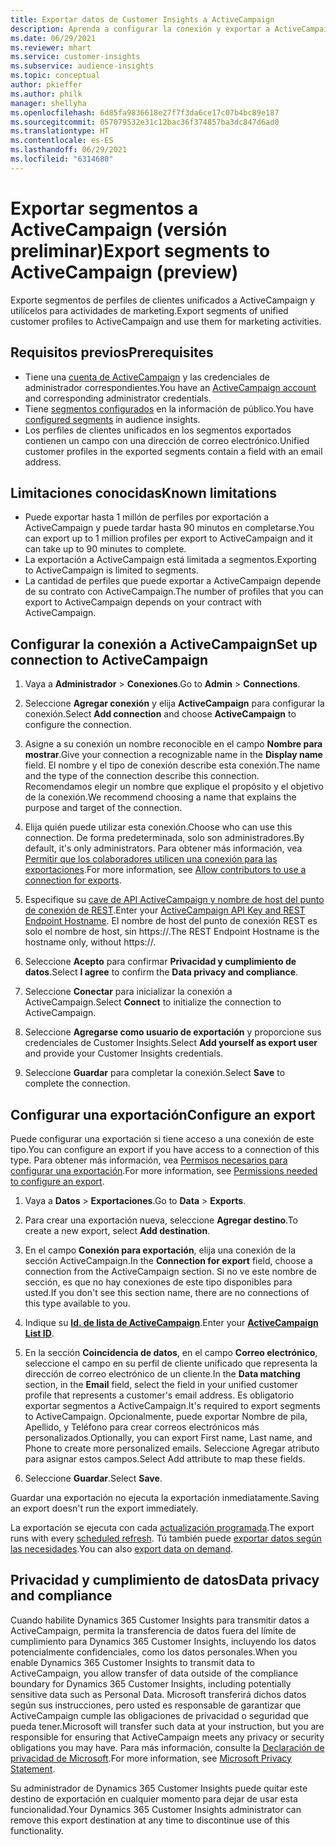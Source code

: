 ```yaml
---
title: Exportar datos de Customer Insights a ActiveCampaign
description: Aprenda a configurar la conexión y exportar a ActiveCampaign.
ms.date: 06/29/2021
ms.reviewer: mhart
ms.service: customer-insights
ms.subservice: audience-insights
ms.topic: conceptual
author: pkieffer
ms.author: philk
manager: shellyha
ms.openlocfilehash: 6d85fa9836618e27f7f3da6ce17c07b4bc89e187
ms.sourcegitcommit: 057079532e31c12bac36f374857ba3dc847d6ad0
ms.translationtype: HT
ms.contentlocale: es-ES
ms.lasthandoff: 06/29/2021
ms.locfileid: "6314680"
---
```

# <a name="export-segments-to-activecampaign-preview"></a><span data-ttu-id="b0ed8-103">Exportar segmentos a ActiveCampaign (versión preliminar)</span><span class="sxs-lookup"><span data-stu-id="b0ed8-103">Export segments to ActiveCampaign (preview)</span></span>

<span data-ttu-id="b0ed8-104">Exporte segmentos de perfiles de clientes unificados a ActiveCampaign y utilícelos para actividades de marketing.</span><span class="sxs-lookup"><span data-stu-id="b0ed8-104">Export segments of unified customer profiles to ActiveCampaign and use them for marketing activities.</span></span>

## <a name="prerequisites"></a><span data-ttu-id="b0ed8-105">Requisitos previos</span><span class="sxs-lookup"><span data-stu-id="b0ed8-105">Prerequisites</span></span>

-   <span data-ttu-id="b0ed8-106">Tiene una [cuenta de ActiveCampaign](https://www.activecampaign.com/) y las credenciales de administrador correspondientes.</span><span class="sxs-lookup"><span data-stu-id="b0ed8-106">You have an [ActiveCampaign account](https://www.activecampaign.com/) and corresponding administrator credentials.</span></span>
-   <span data-ttu-id="b0ed8-107">Tiene [segmentos configurados](segments.md) en la información de público.</span><span class="sxs-lookup"><span data-stu-id="b0ed8-107">You have [configured segments](segments.md) in audience insights.</span></span>
-   <span data-ttu-id="b0ed8-108">Los perfiles de clientes unificados en los segmentos exportados contienen un campo con una dirección de correo electrónico.</span><span class="sxs-lookup"><span data-stu-id="b0ed8-108">Unified customer profiles in the exported segments contain a field with an email address.</span></span>

## <a name="known-limitations"></a><span data-ttu-id="b0ed8-109">Limitaciones conocidas</span><span class="sxs-lookup"><span data-stu-id="b0ed8-109">Known limitations</span></span>

- <span data-ttu-id="b0ed8-110">Puede exportar hasta 1 millón de perfiles por exportación a ActiveCampaign y puede tardar hasta 90 minutos en completarse.</span><span class="sxs-lookup"><span data-stu-id="b0ed8-110">You can export up to 1 million profiles per export to ActiveCampaign and it can take up to 90 minutes to complete.</span></span>
- <span data-ttu-id="b0ed8-111">La exportación a ActiveCampaign está limitada a segmentos.</span><span class="sxs-lookup"><span data-stu-id="b0ed8-111">Exporting to ActiveCampaign is limited to segments.</span></span>
- <span data-ttu-id="b0ed8-112">La cantidad de perfiles que puede exportar a ActiveCampaign depende de su contrato con ActiveCampaign.</span><span class="sxs-lookup"><span data-stu-id="b0ed8-112">The number of profiles that you can export to ActiveCampaign depends on your contract with ActiveCampaign.</span></span>

## <a name="set-up-connection-to-activecampaign"></a><span data-ttu-id="b0ed8-113">Configurar la conexión a ActiveCampaign</span><span class="sxs-lookup"><span data-stu-id="b0ed8-113">Set up connection to ActiveCampaign</span></span>

1. <span data-ttu-id="b0ed8-114">Vaya a **Administrador** > **Conexiones**.</span><span class="sxs-lookup"><span data-stu-id="b0ed8-114">Go to **Admin** > **Connections**.</span></span>

1. <span data-ttu-id="b0ed8-115">Seleccione **Agregar conexión** y elija **ActiveCampaign** para configurar la conexión.</span><span class="sxs-lookup"><span data-stu-id="b0ed8-115">Select **Add connection** and choose **ActiveCampaign** to configure the connection.</span></span>

1. <span data-ttu-id="b0ed8-116">Asigne a su conexión un nombre reconocible en el campo **Nombre para mostrar**.</span><span class="sxs-lookup"><span data-stu-id="b0ed8-116">Give your connection a recognizable name in the **Display name** field.</span></span> <span data-ttu-id="b0ed8-117">El nombre y el tipo de conexión describe esta conexión.</span><span class="sxs-lookup"><span data-stu-id="b0ed8-117">The name and the type of the connection describe this connection.</span></span> <span data-ttu-id="b0ed8-118">Recomendamos elegir un nombre que explique el propósito y el objetivo de la conexión.</span><span class="sxs-lookup"><span data-stu-id="b0ed8-118">We recommend choosing a name that explains the purpose and target of the connection.</span></span>

1. <span data-ttu-id="b0ed8-119">Elija quién puede utilizar esta conexión.</span><span class="sxs-lookup"><span data-stu-id="b0ed8-119">Choose who can use this connection.</span></span> <span data-ttu-id="b0ed8-120">De forma predeterminada, solo son administradores.</span><span class="sxs-lookup"><span data-stu-id="b0ed8-120">By default, it's only administrators.</span></span> <span data-ttu-id="b0ed8-121">Para obtener más información, vea [Permitir que los colaboradores utilicen una conexión para las exportaciones](connections.md#allow-contributors-to-use-a-connection-for-exports).</span><span class="sxs-lookup"><span data-stu-id="b0ed8-121">For more information, see [Allow contributors to use a connection for exports](connections.md#allow-contributors-to-use-a-connection-for-exports).</span></span>

1. <span data-ttu-id="b0ed8-122">Especifique su [cave de API ActiveCampaign y nombre de host del punto de conexión de REST](https://help.activecampaign.com/hc/articles/207317590-Getting-started-with-the-API#how-to-obtain-your-activecampaign-api-url-and-key).</span><span class="sxs-lookup"><span data-stu-id="b0ed8-122">Enter your [ActiveCampaign API Key and REST Endpoint Hostname](https://help.activecampaign.com/hc/articles/207317590-Getting-started-with-the-API#how-to-obtain-your-activecampaign-api-url-and-key).</span></span> <span data-ttu-id="b0ed8-123">El nombre de host del punto de conexión REST es solo el nombre de host, sin https://.</span><span class="sxs-lookup"><span data-stu-id="b0ed8-123">The REST Endpoint Hostname is the hostname only, without https://.</span></span> 

1. <span data-ttu-id="b0ed8-124">Seleccione **Acepto** para confirmar **Privacidad y cumplimiento de datos**.</span><span class="sxs-lookup"><span data-stu-id="b0ed8-124">Select **I agree** to confirm the **Data privacy and compliance**.</span></span>

1. <span data-ttu-id="b0ed8-125">Seleccione **Conectar** para inicializar la conexión a ActiveCampaign.</span><span class="sxs-lookup"><span data-stu-id="b0ed8-125">Select **Connect** to initialize the connection to ActiveCampaign.</span></span>

1. <span data-ttu-id="b0ed8-126">Seleccione **Agregarse como usuario de exportación** y proporcione sus credenciales de Customer Insights.</span><span class="sxs-lookup"><span data-stu-id="b0ed8-126">Select **Add yourself as export user** and provide your Customer Insights credentials.</span></span>

1. <span data-ttu-id="b0ed8-127">Seleccione **Guardar** para completar la conexión.</span><span class="sxs-lookup"><span data-stu-id="b0ed8-127">Select **Save** to complete the connection.</span></span>

## <a name="configure-an-export"></a><span data-ttu-id="b0ed8-128">Configurar una exportación</span><span class="sxs-lookup"><span data-stu-id="b0ed8-128">Configure an export</span></span>

<span data-ttu-id="b0ed8-129">Puede configurar una exportación si tiene acceso a una conexión de este tipo.</span><span class="sxs-lookup"><span data-stu-id="b0ed8-129">You can configure an export if you have access to a connection of this type.</span></span> <span data-ttu-id="b0ed8-130">Para obtener más información, vea [Permisos necesarios para configurar una exportación](export-destinations.md#set-up-a-new-export).</span><span class="sxs-lookup"><span data-stu-id="b0ed8-130">For more information, see [Permissions needed to configure an export](export-destinations.md#set-up-a-new-export).</span></span>

1. <span data-ttu-id="b0ed8-131">Vaya a **Datos** > **Exportaciones**.</span><span class="sxs-lookup"><span data-stu-id="b0ed8-131">Go to **Data** > **Exports**.</span></span>

1. <span data-ttu-id="b0ed8-132">Para crear una exportación nueva, seleccione **Agregar destino**.</span><span class="sxs-lookup"><span data-stu-id="b0ed8-132">To create a new export, select **Add destination**.</span></span>

1. <span data-ttu-id="b0ed8-133">En el campo **Conexión para exportación**, elija una conexión de la sección ActiveCampaign.</span><span class="sxs-lookup"><span data-stu-id="b0ed8-133">In the **Connection for export** field, choose a connection from the ActiveCampaign section.</span></span> <span data-ttu-id="b0ed8-134">Si no ve este nombre de sección, es que no hay conexiones de este tipo disponibles para usted.</span><span class="sxs-lookup"><span data-stu-id="b0ed8-134">If you don't see this section name, there are no connections of this type available to you.</span></span>

1. <span data-ttu-id="b0ed8-135">Indique su [**Id. de lista de ActiveCampaign**](https://help.activecampaign.com/hc/articles/360000030559-How-to-create-a-list-in-ActiveCampaign).</span><span class="sxs-lookup"><span data-stu-id="b0ed8-135">Enter your [**ActiveCampaign List ID**](https://help.activecampaign.com/hc/articles/360000030559-How-to-create-a-list-in-ActiveCampaign).</span></span>    

3. <span data-ttu-id="b0ed8-136">En la sección **Coincidencia de datos**, en el campo **Correo electrónico**, seleccione el campo en su perfil de cliente unificado que representa la dirección de correo electrónico de un cliente.</span><span class="sxs-lookup"><span data-stu-id="b0ed8-136">In the **Data matching** section, in the **Email** field, select the field in your unified customer profile that represents a customer's email address.</span></span> <span data-ttu-id="b0ed8-137">Es obligatorio exportar segmentos a ActiveCampaign.</span><span class="sxs-lookup"><span data-stu-id="b0ed8-137">It's required to export segments to ActiveCampaign.</span></span> <span data-ttu-id="b0ed8-138">Opcionalmente, puede exportar Nombre de pila, Apellido, y Teléfono para crear correos electrónicos más personalizados.</span><span class="sxs-lookup"><span data-stu-id="b0ed8-138">Optionally, you can export First name, Last name, and Phone to create more personalized emails.</span></span> <span data-ttu-id="b0ed8-139">Seleccione Agregar atributo para asignar estos campos.</span><span class="sxs-lookup"><span data-stu-id="b0ed8-139">Select Add attribute to map these fields.</span></span>

1. <span data-ttu-id="b0ed8-140">Seleccione **Guardar**.</span><span class="sxs-lookup"><span data-stu-id="b0ed8-140">Select **Save**.</span></span>

<span data-ttu-id="b0ed8-141">Guardar una exportación no ejecuta la exportación inmediatamente.</span><span class="sxs-lookup"><span data-stu-id="b0ed8-141">Saving an export doesn't run the export immediately.</span></span>

<span data-ttu-id="b0ed8-142">La exportación se ejecuta con cada [actualización programada](system.md#schedule-tab).</span><span class="sxs-lookup"><span data-stu-id="b0ed8-142">The export runs with every [scheduled refresh](system.md#schedule-tab).</span></span> <span data-ttu-id="b0ed8-143">Tú también puede [exportar datos según las necesidades](export-destinations.md#run-exports-on-demand).</span><span class="sxs-lookup"><span data-stu-id="b0ed8-143">You can also [export data on demand](export-destinations.md#run-exports-on-demand).</span></span> 


## <a name="data-privacy-and-compliance"></a><span data-ttu-id="b0ed8-144">Privacidad y cumplimiento de datos</span><span class="sxs-lookup"><span data-stu-id="b0ed8-144">Data privacy and compliance</span></span>

<span data-ttu-id="b0ed8-145">Cuando habilite Dynamics 365 Customer Insights para transmitir datos a ActiveCampaign, permita la transferencia de datos fuera del límite de cumplimiento para Dynamics 365 Customer Insights, incluyendo los datos potencialmente confidenciales, como los datos personales.</span><span class="sxs-lookup"><span data-stu-id="b0ed8-145">When you enable Dynamics 365 Customer Insights to transmit data to ActiveCampaign, you allow transfer of data outside of the compliance boundary for Dynamics 365 Customer Insights, including potentially sensitive data such as Personal Data.</span></span> <span data-ttu-id="b0ed8-146">Microsoft transferirá dichos datos según sus instrucciones, pero usted es responsable de garantizar que ActiveCampaign cumple las obligaciones de privacidad o seguridad que pueda tener.</span><span class="sxs-lookup"><span data-stu-id="b0ed8-146">Microsoft will transfer such data at your instruction, but you are responsible for ensuring that ActiveCampaign meets any privacy or security obligations you may have.</span></span> <span data-ttu-id="b0ed8-147">Para más información, consulte la [Declaración de privacidad de Microsoft](https://go.microsoft.com/fwlink/?linkid=396732).</span><span class="sxs-lookup"><span data-stu-id="b0ed8-147">For more information, see [Microsoft Privacy Statement](https://go.microsoft.com/fwlink/?linkid=396732).</span></span>

<span data-ttu-id="b0ed8-148">Su administrador de Dynamics 365 Customer Insights puede quitar este destino de exportación en cualquier momento para dejar de usar esta funcionalidad.</span><span class="sxs-lookup"><span data-stu-id="b0ed8-148">Your Dynamics 365 Customer Insights administrator can remove this export destination at any time to discontinue use of this functionality.</span></span>
